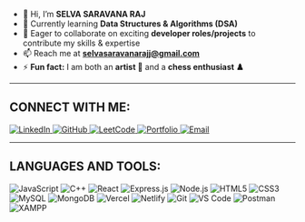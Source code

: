 - 👋 Hi, I’m **SELVA SARAVANA RAJ**  
- 🌱 Currently learning **Data Structures & Algorithms (DSA)**  
- 💞️ Eager to collaborate on exciting **developer roles/projects** to contribute my skills & expertise  
- 📫 Reach me at **selvasaravanarajj@gmail.com**  
- ⚡ **Fun fact:** I am both an **artist 🎨** and a **chess enthusiast ♟️**  

---

## CONNECT WITH ME:  

<p align="left">
  <a href="https://www.linkedin.com/in/selva-saravana-raj-j">
    <img src="https://img.shields.io/badge/LinkedIn-0A66C2?style=flat-square&logo=linkedin&logoColor=white" alt="LinkedIn">
  </a>
  <a href="https://github.com/selvasaravanaraj">
    <img src="https://img.shields.io/badge/GitHub-181717?style=flat-square&logo=github&logoColor=white" alt="GitHub">
  </a>
  <a href="https://leetcode.com/u/selvaleetcode007">
    <img src="https://img.shields.io/badge/LeetCode-FFA116?style=flat-square&logo=leetcode&logoColor=black" alt="LeetCode">
  </a>
  <a href="https://selva-portfolio.vercel.app">
    <img src="https://img.shields.io/badge/Portfolio-FF5722?style=flat-square&logo=google-chrome&logoColor=white" alt="Portfolio">
  </a>
  <a href="mailto:selvasaravanarajj@gmail.com">
    <img src="https://img.shields.io/badge/Email-D14836?style=flat-square&logo=gmail&logoColor=white" alt="Email">
  </a>
</p>

---

## LANGUAGES AND TOOLS:  

<p align="left">
  <!-- Languages -->
  <img src="https://img.shields.io/badge/JavaScript-F7DF1E?style=flat-square&logo=javascript&logoColor=black" alt="JavaScript">
  <img src="https://img.shields.io/badge/C++-00599C?style=flat-square&logo=cplusplus&logoColor=white" alt="C++">

  <!-- Frontend & Backend -->
  <img src="https://img.shields.io/badge/React-20232A?style=flat-square&logo=react&logoColor=61DAFB" alt="React">
  <img src="https://img.shields.io/badge/Express.js-000000?style=flat-square&logo=express&logoColor=white" alt="Express.js">
  <img src="https://img.shields.io/badge/Node.js-43853D?style=flat-square&logo=node.js&logoColor=white" alt="Node.js">
  <img src="https://img.shields.io/badge/HTML5-E34F26?style=flat-square&logo=html5&logoColor=white" alt="HTML5">
  <img src="https://img.shields.io/badge/CSS3-1572B6?style=flat-square&logo=css3&logoColor=white" alt="CSS3">

  <!-- Databases -->
  <img src="https://img.shields.io/badge/MySQL-4479A1?style=flat-square&logo=mysql&logoColor=white" alt="MySQL">
  <img src="https://img.shields.io/badge/MongoDB-47A248?style=flat-square&logo=mongodb&logoColor=white" alt="MongoDB">

  <!-- Cloud & Deployment -->
  <img src="https://img.shields.io/badge/Vercel-000000?style=flat-square&logo=vercel&logoColor=white" alt="Vercel">
  <img src="https://img.shields.io/badge/Netlify-00C7B7?style=flat-square&logo=netlify&logoColor=white" alt="Netlify">

  <!-- Tools -->
  <img src="https://img.shields.io/badge/Git-F05032?style=flat-square&logo=git&logoColor=white" alt="Git">
  <img src="https://img.shields.io/badge/VS%20Code-007ACC?style=flat-square&logo=visual-studio-code&logoColor=white" alt="VS Code">
  <img src="https://img.shields.io/badge/Postman-FF6C37?style=flat-square&logo=postman&logoColor=white" alt="Postman">
  <img src="https://img.shields.io/badge/XAMPP-FB7A24?style=flat-square&logo=xampp&logoColor=white" alt="XAMPP">
</p>

